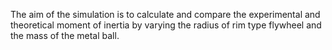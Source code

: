 The aim of the simulation is to calculate and compare the experimental and theoretical moment of inertia by varying the radius of rim type flywheel and the mass of the metal ball.
